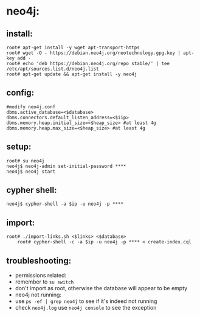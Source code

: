 # neo4j:
## install:

	root# apt-get install -y wget apt-transport-https
	root# wget -O - https://debian.neo4j.org/neotechnology.gpg.key | apt-key add -
	root# echo 'deb https://debian.neo4j.org/repo stable/' | tee /etc/apt/sources.list.d/neo4j.list
	root# apt-get update && apt-get install -y neo4j

## config:

	#modify neo4j.conf
	dbms.active_database=<$database>
	dbms.connectors.default_listen_address=<$iip>
	dbms.memory.heap.initial_size=<$heap_size> #at least 4g
	dbms.memory.heap.max_size=<$heap_size> #at least 4g
## setup:

	root# su neo4j
	neo4j$ neo4j-admin set-initial-password ****
	neo4j$ neo4j start

## cypher shell:

	neo4j$ cypher-shell -a $ip -u neo4j -p ****

## import:

	root# ./import-links.sh <$links> <$database>
        root# cypher-shell -c -a $ip -u neo4j -p **** < create-index.cql

## troubleshooting:
 - permissions related:
  - remember to `su switch`
  - don't import as root, otherwise the database will appear to be empty
 - neo4j not running:
  - use `ps -ef | grep neo4j` to see if it's indeed not running
  - check `neo4j.log` use `neo4j console` to see the exception
